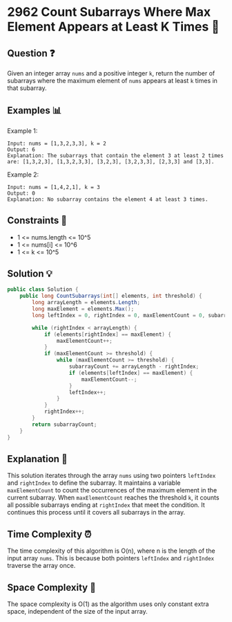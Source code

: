 # 2962 Count Subarrays Where Max Element Appears at Least K Times 🧮

## Question ❓
Given an integer array `nums` and a positive integer `k`, return the number of subarrays where the maximum element of `nums` appears at least `k` times in that subarray.

## Examples 📊
Example 1:
```
Input: nums = [1,3,2,3,3], k = 2
Output: 6
Explanation: The subarrays that contain the element 3 at least 2 times are: [1,3,2,3], [1,3,2,3,3], [3,2,3], [3,2,3,3], [2,3,3] and [3,3].
```

Example 2:
```
Input: nums = [1,4,2,1], k = 3
Output: 0
Explanation: No subarray contains the element 4 at least 3 times.
```

## Constraints 🛑
- 1 <= nums.length <= 10^5
- 1 <= nums[i] <= 10^6
- 1 <= k <= 10^5

## Solution 💡

```csharp
public class Solution {
    public long CountSubarrays(int[] elements, int threshold) {
        long arrayLength = elements.Length;
        long maxElement = elements.Max();
        long leftIndex = 0, rightIndex = 0, maxElementCount = 0, subarrayCount = 0;

        while (rightIndex < arrayLength) {
            if (elements[rightIndex] == maxElement) {
                maxElementCount++;
            }
            if (maxElementCount >= threshold) {
                while (maxElementCount >= threshold) {
                    subarrayCount += arrayLength - rightIndex;
                    if (elements[leftIndex] == maxElement) {
                        maxElementCount--;
                    }
                    leftIndex++;
                }
            }
            rightIndex++;
        }
        return subarrayCount;
    }
}
```

## Explanation 📝
This solution iterates through the array `nums` using two pointers `leftIndex` and `rightIndex` to define the subarray. It maintains a variable `maxElementCount` to count the occurrences of the maximum element in the current subarray. When `maxElementCount` reaches the threshold `k`, it counts all possible subarrays ending at `rightIndex` that meet the condition. It continues this process until it covers all subarrays in the array.

## Time Complexity ⏰
The time complexity of this algorithm is O(n), where n is the length of the input array `nums`. This is because both pointers `leftIndex` and `rightIndex` traverse the array once.

## Space Complexity 🚀
The space complexity is O(1) as the algorithm uses only constant extra space, independent of the size of the input array.
